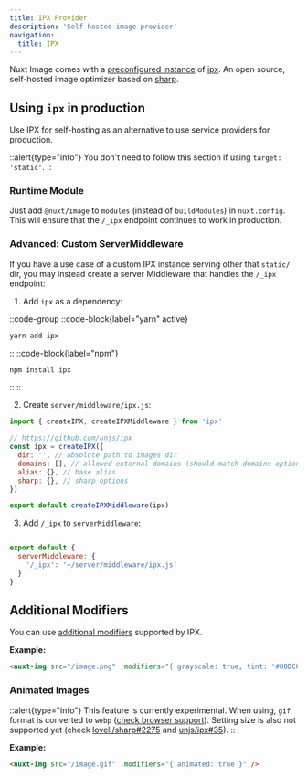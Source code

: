 ```yaml
---
title: IPX Provider
description: 'Self hosted image provider'
navigation:
  title: IPX
---
```


Nuxt Image comes with a [preconfigured instance](/getting-started/providers#default-provider) of [ipx](https://github.com/unjs/ipx). An open source, self-hosted image optimizer based on [sharp](https://github.com/lovell/sharp).

## Using `ipx` in production

Use IPX for self-hosting as an alternative to use service providers for production.

::alert{type="info"}
  You don't need to follow this section if using `target: 'static'`.
::

### Runtime Module

Just add `@nuxt/image` to `modules` (instead of `buildModules`) in `nuxt.config`. This will ensure that the `/_ipx` endpoint continues to work in production.

### Advanced: Custom ServerMiddleware

If you have a use case of a custom IPX instance serving other that `static/` dir, you may instead create a server Middleware that handles the `/_ipx` endpoint:

1. Add `ipx` as a dependency:

::code-group
  ::code-block{label="yarn" active}

  ```bash
  yarn add ipx
  ```

  ::
  ::code-block{label="npm"}

  ```bash
  npm install ipx
  ```

  ::
::

2. Create `server/middleware/ipx.js`:

```js [server/middleware/ipx.js]
import { createIPX, createIPXMiddleware } from 'ipx'

// https://github.com/unjs/ipx
const ipx = createIPX({
  dir: '', // absolute path to images dir
  domains: [], // allowed external domains (should match domains option in nuxt.config)
  alias: {}, // base alias
  sharp: {}, // sharp options
})

export default createIPXMiddleware(ipx)
```

3. Add `/_ipx` to `serverMiddleware`:


```js [nuxt.config.js]

export default {
  serverMiddleware: {
    '/_ipx': '~/server/middleware/ipx.js'
  }
}
```

## Additional Modifiers

You can use [additional modifiers](https://github.com/unjs/ipx/#modifiers) supported by IPX.

**Example:**

```html
<nuxt-img src="/image.png" :modifiers="{ grayscale: true, tint: '#00DC82' }" />
```

### Animated Images

::alert{type="info"}
This feature is currently experimental. When using, `gif` format is converted to `webp`
([check browser support](https://caniuse.com/webp)). Setting size is also not supported yet (check [lovell/sharp#2275](https://github.com/lovell/sharp/issues/2275) and [unjs/ipx#35](https://github.com/unjs/ipx/issues/35)).
::

**Example:**

```html
<nuxt-img src="/image.gif" :modifiers="{ animated: true }" />
```
